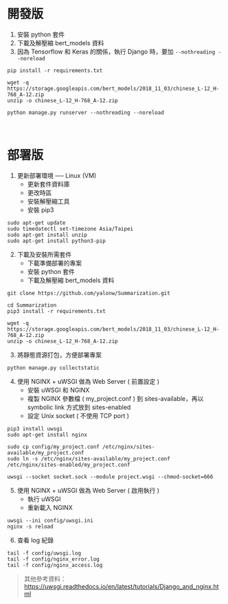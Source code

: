 # 開發版
1. 安裝 python 套件
1. 下載及解壓縮 bert_models 資料
1. 因為 Tensorflow 和 Keras 的關係，執行 Django 時，要加 `--nothreading --noreload`
```
pip install -r requirements.txt

wget -q https://storage.googleapis.com/bert_models/2018_11_03/chinese_L-12_H-768_A-12.zip
unzip -o chinese_L-12_H-768_A-12.zip

python manage.py runserver --nothreading --noreload
```

<br>

# 部署版

1. 更新部署環境 ── Linux (VM)
   - 更新套件資料庫
   - 更改時區
   - 安裝解壓縮工具
   - 安裝 pip3
```
sudo apt-get update
sudo timedatectl set-timezone Asia/Taipei
sudo apt-get install unzip
sudo apt-get install python3-pip
```

2. 下載及安裝所需套件
   - 下載準備部署的專案 
   - 安裝 python 套件
   - 下載及解壓縮 bert_models 資料
```
git clone https://github.com/yalonw/Summarization.git

cd Summarization
pip3 install -r requirements.txt

wget -q https://storage.googleapis.com/bert_models/2018_11_03/chinese_L-12_H-768_A-12.zip
unzip -o chinese_L-12_H-768_A-12.zip
```

3. 將靜態資源打包，方便部署專案
```
python manage.py collectstatic
```

4. 使用 NGINX + uWSGI 做為 Web Server ( 前置設定 )   
   - 安裝 uWSGI 和 NGINX
   - 複製 NGINX 參數檔 ( my_project.conf ) 到 sites-available，再以 symbolic link 方式放到 sites-enabled
   - 設定 Unix socket ( 不使用 TCP port )
```
pip3 install uwsgi
sudo apt-get install nginx

sudo cp config/my_project.conf /etc/nginx/sites-available/my_project.conf
sudo ln -s /etc/nginx/sites-available/my_project.conf /etc/nginx/sites-enabled/my_project.conf

uwsgi --socket socket.sock --module project.wsgi --chmod-socket=666
```

5. 使用 NGINX + uWSGI 做為 Web Server ( 啟用執行 ) 
   - 執行 uWSGI
   - 重新載入 NGINX
```
uwsgi --ini config/uwsgi.ini
nginx -s reload
```

6. 查看 log 紀錄
```
tail -f config/uwsgi.log
tail -f config/nginx_error.log
tail -f config/nginx_access.log
```

> 其他參考資料：https://uwsgi.readthedocs.io/en/latest/tutorials/Django_and_nginx.html